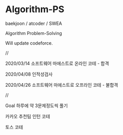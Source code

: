 # Algorithm-PS
baekjoon / atcoder / SWEA

Algorithm Problem-Solving

Will update codeforce.


//

2020/03/14 소프트웨어 마에스트로 온라인 코테 - 합격

2020/04/08 인적성검사

2020/04/26 소프트웨어 마에스트로 오프라인 코테 - 불합격

//
  
Goal
하루에 약 3문제정도씩 풀기


카카오 추천팀 인턴 코테

토스 코테
